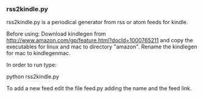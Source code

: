 ### rss2kindle.py

rss2kindle.py is a periodical generator from rss or atom feeds for kindle. 

Before using:
  Download kindlegen from http://www.amazon.com/gp/feature.html?docId=1000765211
  and copy the executables for linux and mac to directory "amazon". Rename the
  kindlegen for mac to kindlegenmac.


In order to run type:

python rss2kindle.py

To add a new feed edit the file feed.py adding the name and the feed link.
